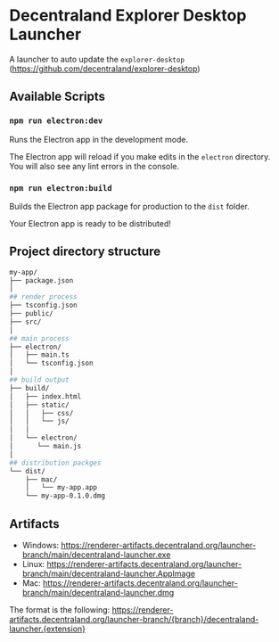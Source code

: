 # Decentraland Explorer Desktop Launcher

A launcher to auto update the `explorer-desktop` (https://github.com/decentraland/explorer-desktop)

## Available Scripts

### `npm run electron:dev`

Runs the Electron app in the development mode.

The Electron app will reload if you make edits in the `electron` directory.<br>
You will also see any lint errors in the console.

### `npm run electron:build`

Builds the Electron app package for production to the `dist` folder.

Your Electron app is ready to be distributed!

## Project directory structure

```bash
my-app/
├── package.json
│
## render process
├── tsconfig.json
├── public/
├── src/
│
## main process
├── electron/
│   ├── main.ts
│   └── tsconfig.json
│
## build output
├── build/
│   ├── index.html
│   ├── static/
│   │   ├── css/
│   │   └── js/
│   │
│   └── electron/
│      └── main.js
│
## distribution packges
└── dist/
    ├── mac/
    │   └── my-app.app
    └── my-app-0.1.0.dmg
```

## Artifacts

- Windows: https://renderer-artifacts.decentraland.org/launcher-branch/main/decentraland-launcher.exe
- Linux: https://renderer-artifacts.decentraland.org/launcher-branch/main/decentraland-launcher.AppImage
- Mac: https://renderer-artifacts.decentraland.org/launcher-branch/main/decentraland-launcher.dmg

The format is the following: https://renderer-artifacts.decentraland.org/launcher-branch/{branch}/decentraland-launcher.{extension}